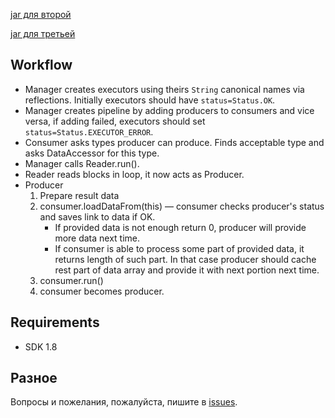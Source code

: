 
[jar для второй](https://drive.google.com/open?id=1enFfHAl7KUx4K1PzqRLcS9pBKdzfvK_6) 

[jar для третьей](https://drive.google.com/open?id=141uUtj4LnfpcM8gN7_uGYpYSgb128WdG)

## Workflow

- Manager creates executors using theirs ```String``` canonical names via reflections. Initially executors should have ```status=Status.OK```.
- Manager creates pipeline by adding producers to consumers and vice versa, if adding failed, executors should set ```status=Status.EXECUTOR_ERROR```. 
- Consumer asks types producer can produce. 
Finds acceptable type and asks DataAccessor for this type.
- Manager calls Reader.run().
- Reader reads blocks in loop, it now acts as Producer.
- Producer
   1. Prepare result data
   2. consumer.loadDataFrom(this) &mdash; 
   consumer checks producer's status and saves link to data if OK.
      - If provided data is not enough return 0, producer will provide more data next time.
      - If consumer is able to process some part of provided data, 
      it returns length of such part. In that case producer should cache 
      rest part of data array and provide it with next portion next time.
   3. consumer.run()
   4. consumer becomes producer.

## Requirements

- SDK 1.8

## Разное

Вопросы и пожелания, пожалуйста, пишите в [issues](https://github.com/kystyn/java/issues).
